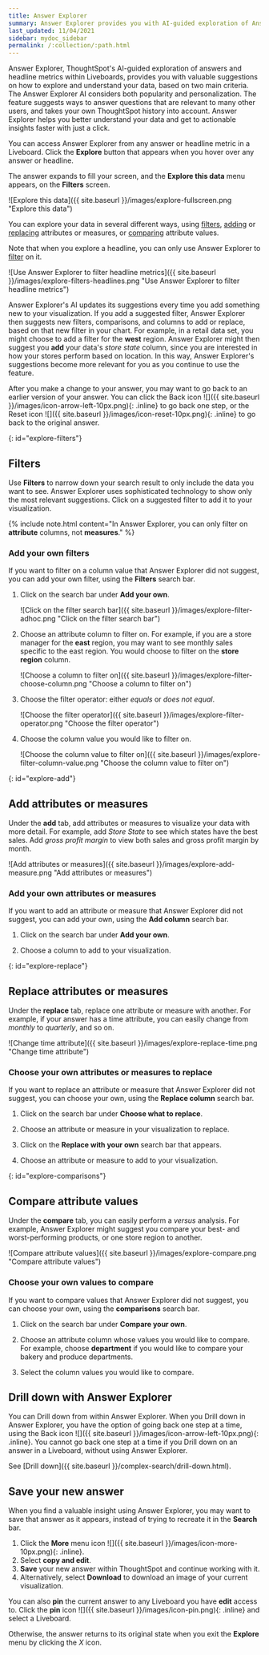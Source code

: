 ```yaml
---
title: Answer Explorer
summary: Answer Explorer provides you with AI-guided exploration of Answers within Liveboards, so you can more easily find valuable and actionable information inside your data.
last_updated: 11/04/2021
sidebar: mydoc_sidebar
permalink: /:collection/:path.html
---
```


Answer Explorer, ThoughtSpot's AI-guided exploration of answers and headline metrics within Liveboards, provides you with valuable suggestions on how to explore and understand your data, based on two main criteria. The Answer Explorer AI considers both popularity and personalization. The feature suggests ways to answer questions that are relevant to many other users, and takes your own ThoughtSpot history into account. Answer Explorer helps you better understand your data and get to actionable insights faster with just a click.

You can access Answer Explorer from any answer or headline metric in a Liveboard. Click the **Explore** button that appears when you hover over any answer or headline.

The answer expands to fill your screen, and the **Explore this data** menu appears, on the **Filters** screen.

![Explore this data]({{ site.baseurl }}/images/explore-fullscreen.png "Explore this data")

You can explore your data in several different ways, using [filters](#explore-filters), [adding](#explore-add) or [replacing](#explore-replace) attributes or measures, or [comparing](#explore-comparisons) attribute values.

Note that when you explore a headline, you can only use Answer Explorer to [filter](#explore-filters) on it.

![Use Answer Explorer to filter headline metrics]({{ site.baseurl }}/images/explore-filters-headlines.png "Use Answer Explorer to filter headline metrics")

Answer Explorer's AI updates its suggestions every time you add something new to your visualization. If you add a suggested filter, Answer Explorer then suggests new filters, comparisons, and columns to add or replace, based on that new filter in your chart. For example, in a retail data set, you might choose to add a filter for the **west** region. Answer Explorer might then suggest you **add** your data's *store state* column, since you are interested in how your stores perform based on location. In this way, Answer Explorer's suggestions become more relevant for you as you continue to use the feature.

After you make a change to your answer, you may want to go back to an earlier version of your answer. You can click the Back icon ![]({{ site.baseurl }}/images/icon-arrow-left-10px.png){: .inline} to go back one step, or the Reset icon ![]({{ site.baseurl }}/images/icon-reset-10px.png){: .inline} to go back to the original answer.

{: id="explore-filters"}
## Filters
Use **Filters** to narrow down your search result to only include the data you want to see. Answer Explorer uses sophisticated technology to show only the most relevant suggestions. Click on a suggested filter to add it to your visualization.

{% include note.html content="In Answer Explorer, you can only filter on <strong>attribute</strong> columns, not <strong>measures</strong>." %}

### Add your own filters

If you want to filter on a column value that Answer Explorer did not suggest, you can add your own filter, using the **Filters** search bar.

1. Click on the search bar under **Add your own**.

    ![Click on the filter search bar]({{ site.baseurl }}/images/explore-filter-adhoc.png "Click on the filter search bar")

2. Choose an attribute column to filter on. For example, if you are a store manager for the **east** region, you may want to see monthly sales specific to the east region. You would choose to filter on the **store region** column.

    ![Choose a column to filter on]({{ site.baseurl }}/images/explore-filter-choose-column.png "Choose a column to filter on")

3. Choose the filter operator: either *equals* or *does not equal*.

    ![Choose the filter operator]({{ site.baseurl }}/images/explore-filter-operator.png "Choose the filter operator")

4. Choose the column value you would like to filter on.

    ![Choose the column value to filter on]({{ site.baseurl }}/images/explore-filter-column-value.png "Choose the column value to filter on")

{: id="explore-add"}
## Add attributes or measures
Under the **add** tab, add attributes or measures to visualize your data with more detail. For example, add *Store State* to see which states have the best sales. Add *gross profit margin* to view both sales and gross profit margin by month.

![Add attributes or measures]({{ site.baseurl }}/images/explore-add-measure.png "Add attributes or measures")

### Add your own attributes or measures

If you want to add an attribute or measure that Answer Explorer did not suggest, you can add your own, using the **Add column** search bar.

1. Click on the search bar under **Add your own**.

2. Choose a column to add to your visualization.

{: id="explore-replace"}
## Replace attributes or measures
Under the **replace** tab, replace one attribute or measure with another. For example, if your answer has a time attribute, you can easily change from *monthly* to *quarterly*, and so on.

![Change time attribute]({{ site.baseurl }}/images/explore-replace-time.png "Change time attribute")

### Choose your own attributes or measures to replace

If you want to replace an attribute or measure that Answer Explorer did not suggest, you can choose your own, using the **Replace column** search bar.

1. Click on the search bar under **Choose what to replace**.

2. Choose an attribute or measure in your visualization to replace.

3. Click on the **Replace with your own** search bar that appears.

4. Choose an attribute or measure to add to your visualization.

{: id="explore-comparisons"}
## Compare attribute values
Under the **compare** tab, you can easily perform a *versus* analysis. For example, Answer Explorer might suggest you compare your best- and worst-performing products, or one store region to another.

![Compare attribute values]({{ site.baseurl }}/images/explore-compare.png "Compare attribute values")

### Choose your own values to compare

If you want to compare values that Answer Explorer did not suggest, you can choose your own, using the **comparisons** search bar.

1. Click on the search bar under **Compare your own**.

2. Choose an attribute column whose values you would like to compare. For example, choose **department** if you would like to compare your bakery and produce departments.

3. Select the column values you would like to compare.

## Drill down with Answer Explorer
You can Drill down from within Answer Explorer. When you Drill down in Answer Explorer, you have the option of going back one step at a time, using the Back icon ![]({{ site.baseurl }}/images/icon-arrow-left-10px.png){: .inline}. You cannot go back one step at a time if you Drill down on an answer in a Liveboard, without using Answer Explorer.

See [Drill down]({{ site.baseurl }}/complex-search/drill-down.html).

## Save your new answer
When you find a valuable insight using Answer Explorer, you may want to save that answer as it appears, instead of trying to recreate it in the **Search** bar.
1. Click the **More** menu icon ![]({{ site.baseurl }}/images/icon-more-10px.png){: .inline}.
2. Select **copy and edit**.
3. **Save** your new answer within ThoughtSpot and continue working with it.
3. Alternatively, select **Download** to download an image of your current visualization.

You can also **pin** the current answer to any Liveboard you have **edit** access to. Click the **pin** icon ![]({{ site.baseurl }}/images/icon-pin.png){: .inline} and select a Liveboard.

Otherwise, the answer returns to its original state when you exit the **Explore** menu by clicking the *X* icon.
